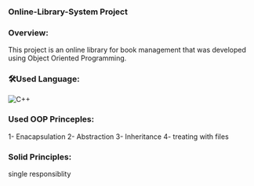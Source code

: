 ### Online-Library-System Project

### Overview:
  This project is an online library for book management that 
  was developed using Object Oriented Programming.
### 🛠Used Language:

  ![C++](https://img.shields.io/badge/C%2B%2B-00599C?style=flat-square&logo=c%2B%2B&logoColor=white)
### Used OOP Princeples:
  1- Enacapsulation
  2- Abstraction
  3- Inheritance 
  4- treating with files
### Solid Principles:
  single responsiblity
  




